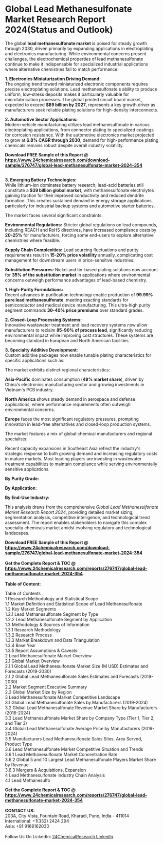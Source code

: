 <h1>Global Lead Methanesulfonate Market Research Report 2024(Status and Outlook)</h1><p>The global <strong>lead methanesulfonate market</strong> is poised for steady growth through 2030, driven primarily by expanding applications in electroplating and electronics manufacturing. While environmental concerns present challenges, the electrochemical properties of lead methanesulfonate continue to make it indispensable for specialized industrial applications where alternative chemistries fail to match performance.</p><p><strong>1. Electronics Miniaturization Driving Demand:</strong><br>
The ongoing trend toward miniaturized electronic components requires precise electroplating solutions. Lead methanesulfonate's ability to produce uniform, low-stress deposits makes it particularly valuable for microfabrication processes. The global printed circuit board market, expected to exceed <strong>$89 billion by 2027</strong>, represents a key growth driver as manufacturers seek reliable plating solutions for high-density interconnects.</p><p><strong>2. Automotive Sector Applications:</strong><br>
Modern vehicle manufacturing utilizes lead methanesulfonate in various electroplating applications, from connector plating to specialized coatings for corrosion resistance. With the automotive electronics market projected to grow at <strong>6.8% CAGR through 2030</strong>, demand for high-performance plating chemicals remains robust despite overall industry volatility.</p><div><b>Download FREE Sample of this Report @ 
            <a href="https://www.24chemicalresearch.com/download-sample/276747/global-lead-methanesulfonate-market-2024-354">
            https://www.24chemicalresearch.com/download-sample/276747/global-lead-methanesulfonate-market-2024-354</a></b></div><br><p><strong>3. Emerging Battery Technologies:</strong><br>
While lithium-ion dominates battery research, lead-acid batteries still constitute a <strong>$39 billion global market</strong>, with methanesulfonate electrolytes gaining traction for their improved conductivity and reduced dendrite formation. This creates sustained demand in energy storage applications, particularly for industrial backup systems and automotive starter batteries.</p><p>The market faces several significant constraints:</p><p><strong>Environmental Regulations:</strong> Stricter global regulations on lead compounds, including REACH and RoHS directives, have increased compliance costs by <strong>20-25%</strong> for manufacturers, forcing some end-users to explore alternative chemistries where feasible.</p><p><strong>Supply Chain Complexities:</strong> Lead sourcing fluctuations and purity requirements result in <strong>15-20% price volatility</strong> annually, complicating cost management for downstream users in price-sensitive industries.</p><p><strong>Substitution Pressures:</strong> Nickel and tin-based plating solutions now account for <strong>35% of the substitution market</strong> in applications where environmental concerns outweigh performance advantages of lead-based chemistry.</p><p><strong>1. High-Purity Formulations:</strong><br>
Recent advances in purification technology enable production of <strong>99.99% pure lead methanesulfonate</strong>, meeting exacting standards for semiconductor and medical device manufacturing. This ultra-high purity segment commands <strong>30-40% price premiums</strong> over standard grades.</p><p><strong>2. Closed-Loop Processing Systems:</strong><br>
Innovative wastewater treatment and lead recovery systems now allow manufacturers to reclaim <strong>85-90% of process lead</strong>, significantly reducing environmental impact while improving cost structures. These systems are becoming standard in European and North American facilities.</p><p><strong>3. Specialty Additive Development:</strong><br>
Custom additive packages now enable tunable plating characteristics for specific applications such as:
</p><p>The market exhibits distinct regional characteristics:</p><p><strong>Asia-Pacific</strong> dominates consumption (<strong>48% market share</strong>), driven by China's electronics manufacturing sector and growing investments in Vietnam's PCB industry.</p><p><strong>North America</strong> shows steady demand in aerospace and defense applications, where performance requirements often outweigh environmental concerns.</p><p><strong>Europe</strong> faces the most significant regulatory pressures, prompting innovation in lead-free alternatives and closed-loop production systems.</p><p>The market features a mix of global chemical manufacturers and regional specialists:</p><p>Recent capacity expansions in Southeast Asia reflect the industry's strategic response to both growing demand and increasing regulatory costs in mature markets. Most leading players are investing in wastewater treatment capabilities to maintain compliance while serving environmentally sensitive applications.</p><p><strong>By Purity Grade:</strong></p><p><strong>By Application:</strong></p><p><strong>By End-Use Industry:</strong></p><p>This analysis draws from the comprehensive <em>Global Lead Methanesulfonate Market Research Report 2024</em>, providing detailed market sizing, segmentation analysis, competitive intelligence, and technological trend assessment. The report enables stakeholders to navigate this complex specialty chemicals market amidst evolving regulatory and technological landscapes.</p><div><b>Download FREE Sample of this Report @ 
            <a href="https://www.24chemicalresearch.com/download-sample/276747/global-lead-methanesulfonate-market-2024-354">
            https://www.24chemicalresearch.com/download-sample/276747/global-lead-methanesulfonate-market-2024-354</a></b></div><br><div><b>Get the Complete Report & TOC @ 
            <a href="https://www.24chemicalresearch.com/reports/276747/global-lead-methanesulfonate-market-2024-354">
            https://www.24chemicalresearch.com/reports/276747/global-lead-methanesulfonate-market-2024-354</a></b></div><br>
            <b>Table of Content:</b><p>Table of Contents<br />
1 Research Methodology and Statistical Scope<br />
1.1 Market Definition and Statistical Scope of Lead Methanesulfonate<br />
1.2 Key Market Segments<br />
1.2.1 Lead Methanesulfonate Segment by Type<br />
1.2.2 Lead Methanesulfonate Segment by Application<br />
1.3 Methodology & Sources of Information<br />
1.3.1 Research Methodology<br />
1.3.2 Research Process<br />
1.3.3 Market Breakdown and Data Triangulation<br />
1.3.4 Base Year<br />
1.3.5 Report Assumptions & Caveats<br />
2 Lead Methanesulfonate Market Overview<br />
2.1 Global Market Overview<br />
2.1.1 Global Lead Methanesulfonate Market Size (M USD) Estimates and Forecasts (2019-2030)<br />
2.1.2 Global Lead Methanesulfonate Sales Estimates and Forecasts (2019-2030)<br />
2.2 Market Segment Executive Summary<br />
2.3 Global Market Size by Region<br />
3 Lead Methanesulfonate Market Competitive Landscape<br />
3.1 Global Lead Methanesulfonate Sales by Manufacturers (2019-2024)<br />
3.2 Global Lead Methanesulfonate Revenue Market Share by Manufacturers (2019-2024)<br />
3.3 Lead Methanesulfonate Market Share by Company Type (Tier 1, Tier 2, and Tier 3)<br />
3.4 Global Lead Methanesulfonate Average Price by Manufacturers (2019-2024)<br />
3.5 Manufacturers Lead Methanesulfonate Sales Sites, Area Served, Product Type<br />
3.6 Lead Methanesulfonate Market Competitive Situation and Trends<br />
3.6.1 Lead Methanesulfonate Market Concentration Rate<br />
3.6.2 Global 5 and 10 Largest Lead Methanesulfonate Players Market Share by Revenue<br />
3.6.3 Mergers & Acquisitions, Expansion<br />
4 Lead Methanesulfonate Industry Chain Analysis<br />
4.1 Lead Methanesulfo</p><div><b>Get the Complete Report & TOC @ 
            <a href="https://www.24chemicalresearch.com/reports/276747/global-lead-methanesulfonate-market-2024-354">
            https://www.24chemicalresearch.com/reports/276747/global-lead-methanesulfonate-market-2024-354</a></b></div><br><b>CONTACT US:</b><br>
            203A, City Vista, Fountain Road, Kharadi, Pune, India - 411014<br>
            International: +1(332) 2424 294<br>
            Asia: +91 9169162030 <br><br>
            Follow Us On LinkedIn: <a href="https://www.linkedin.com/company/24chemicalresearch/">24ChemicalResearch LinkedIn</a>